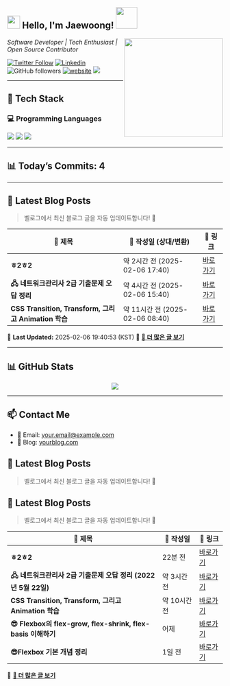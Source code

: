 <h2><img src="https://emojis.slackmojis.com/emojis/images/1531849430/4246/blob-sunglasses.gif?1531849430" width="30"/> Hello, I'm Jaewoong! <img src="https://media.giphy.com/media/12oufCB0MyZ1Go/giphy.gif" width="50"></h2>

<img align='right' src="https://media.giphy.com/media/M9gbBd9nbDrOTu1Mqx/giphy.gif" width="230">

<p><em>Software Developer | Tech Enthusiast | Open Source Contributor</em></p>

[![Twitter Follow](https://img.shields.io/twitter/follow/YOUR_TWITTER_HANDLE?label=Follow)](https://twitter.com/YOUR_TWITTER_HANDLE)
[![Linkedin](https://img.shields.io/badge/-LinkedIn-blue?style=flat-square&logo=Linkedin&logoColor=white&link=https://www.linkedin.com/in/YOUR_LINKEDIN/)](https://www.linkedin.com/in/YOUR_LINKEDIN/)
![GitHub followers](https://img.shields.io/github/followers/YOUR_GITHUB_USERNAME?label=Follow&style=social)
[![website](https://img.shields.io/badge/Website-46a2f1.svg?&style=flat-square&logo=Google-Chrome&logoColor=white&link=https://yourwebsite.com/)](https://yourwebsite.com/)
![](https://visitor-badge.glitch.me/badge?page_id=YOUR_GITHUB_USERNAME.YOUR_GITHUB_USERNAME)

---

## 🚀 Tech Stack

### 💻 Programming Languages
<p>
  <img src="https://img.shields.io/badge/Python-3776AB?style=flat-square&logo=python&logoColor=white"/>
  <img src="https://img.shields.io/badge/JavaScript-F7DF1E?style=flat-square&logo=javascript&logoColor=black"/>
  <img src="https://img.shields.io/badge/TypeScript-3178C6?style=flat-square&logo=typescript&logoColor=white"/>
</p>



---

## 📊 Today’s Commits: 4


---

## 📝 Latest Blog Posts
> 벨로그에서 최신 블로그 글을 자동 업데이트합니다! 🚀

<!-- BLOG-POST-LIST:START -->
| 📝 제목 | 📅 작성일 (상대/변환) | 🔗 링크 |
|---------|------------------|---------|
| **ㅎ2ㅎ2** | 약 2시간 전 (2025-02-06 17:40) | [바로가기](https://velog.io/@mypalebluedot29/ㅎ2ㅎ2) |
| **🖧 네트워크관리사 2급 기출문제 오답 정리** | 약 4시간 전 (2025-02-06 15:40) | [바로가기](https://velog.io/@mypalebluedot29/네트워크관리사-2급-기출문제-오답-정리-2022년-5월-22일) |
| **CSS Transition, Transform, 그리고 Animation 학습** | 약 11시간 전 (2025-02-06 08:40) | [바로가기](https://velog.io/@mypalebluedot29/CSS-Transition-Transform-그리고-Animation-학습) |

📅 **Last Updated:** 2025-02-06 19:40:53 (KST)
🔗 **[📖 더 많은 글 보기](https://velog.io/@mypalebluedot29)**
<!-- BLOG-POST-LIST:END -->




---

## 📊 GitHub Stats
<p align="center">
  <img src="https://github-readme-stats.vercel.app/api?username=Jaewoong-Hwang&show_icons=true&theme=tokyonight"/>
</p>

---

## 📫 Contact Me
- 📧 Email: your.email@example.com
- 🔗 Blog: [yourblog.com](https://yourblog.com)

## 📝 Latest Blog Posts
> 벨로그에서 최신 블로그 글을 자동 업데이트합니다! 🚀

<!-- BLOG-POST-LIST:START -->
## 📝 Latest Blog Posts
> 벨로그에서 최신 블로그 글을 자동 업데이트합니다! 🚀

| 📝 제목 | 📅 작성일 | 🔗 링크 |
|---------|------------|---------|
| **ㅎ2ㅎ2** | 22분 전 | [바로가기](https://velog.io/@mypalebluedot29/ㅎ2ㅎ2) |
| **🖧 네트워크관리사 2급 기출문제 오답 정리 (2022년 5월 22일)** | 약 3시간 전 | [바로가기](https://velog.io/@mypalebluedot29/네트워크관리사-2급-기출문제-오답-정리-2022년-5월-22일) |
| **CSS Transition, Transform, 그리고 Animation 학습** | 약 10시간 전 | [바로가기](https://velog.io/@mypalebluedot29/CSS-Transition-Transform-그리고-Animation-학습) |
| **😎 Flexbox의 flex-grow, flex-shrink, flex-basis 이해하기** | 어제 | [바로가기](https://velog.io/@mypalebluedot29/Flexbox의-flex-grow-flex-shrink-flex-basis-이해하기) |
| **😎Flexbox 기본 개념 정리** | 1일 전 | [바로가기](https://velog.io/@mypalebluedot29/Flexbox-기본-개념-정리) |

🔗 **[📖 더 많은 글 보기](https://velog.io/@mypalebluedot29)**
<!-- BLOG-POST-LIST:END -->
